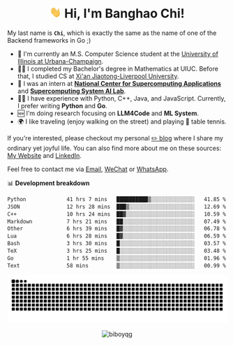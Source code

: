 <h1 align="center"><img src="assets/hi.gif" height="26" alt="wave"/> Hi, I'm Banghao Chi!</h1>

My last name is **`Chi`**, which is exactly the same as the name of one of the Backend frameworks in Go ;)

- 🏫 I'm currently an M.S. Computer Science student at the [University of Illinois at Urbana-Champaign](https://illinois.edu/).
- 👨‍🎓 I completed my Bachelor's degree in Mathematics at UIUC. Before that, I studied CS at [Xi'an Jiaotong-Liverpool University](https://www.xjtlu.edu.cn/en).
- 💼 I was an intern at **[National Center for Supercomputing Applications](https://www.ncsa.illinois.edu/)** and **[Supercomputing System AI Lab](https://supercomputing-system-ai-lab.github.io/)**.
- 👨‍💻 I have experience with Python, C++, Java, and JavaScript. Currently, I prefer writing **Python** and **Go**.
- 🆕 I'm doing research focusing on **LLM4Code** and **ML System**.
- 🌍 I like traveling (enjoy walking on the street) and playing 🏓 table tennis.

If you're interested, please checkout my personal [✏️ blog](https://banghao.live) where I share my ordinary yet joyful life. You can also find more about me on these sources: [My Website](https://biboyqg.github.io/) and [LinkedIn](https://www.linkedin.com/in/banghao-chi-550737276/).

Feel free to contact me via <a href="mailto:banghao2@illinois.edu">Email</a>, [WeChat](id:banghao1023) or [WhatsApp](+12173286124).

📊 **Development breakdown**

<!--START_SECTION:waka-->

```txt
Python             41 hrs 7 mins   ██████████▒░░░░░░░░░░░░░░   41.85 %
JSON               12 hrs 28 mins  ███▒░░░░░░░░░░░░░░░░░░░░░   12.69 %
C++                10 hrs 24 mins  ██▓░░░░░░░░░░░░░░░░░░░░░░   10.59 %
Markdown           7 hrs 21 mins   ██░░░░░░░░░░░░░░░░░░░░░░░   07.49 %
Other              6 hrs 39 mins   █▓░░░░░░░░░░░░░░░░░░░░░░░   06.78 %
Lua                6 hrs 28 mins   █▓░░░░░░░░░░░░░░░░░░░░░░░   06.59 %
Bash               3 hrs 30 mins   █░░░░░░░░░░░░░░░░░░░░░░░░   03.57 %
TeX                3 hrs 25 mins   █░░░░░░░░░░░░░░░░░░░░░░░░   03.48 %
Go                 1 hr 55 mins    ▒░░░░░░░░░░░░░░░░░░░░░░░░   01.96 %
Text               58 mins         ▒░░░░░░░░░░░░░░░░░░░░░░░░   00.99 %
```

<!--END_SECTION:waka-->

<picture>
  <source media="(prefers-color-scheme: dark)" srcset="https://raw.githubusercontent.com/BiboyQG/BiboyQG/output/github-contribution-grid-snake-dark.svg">
  <source media="(prefers-color-scheme: light)" srcset="https://raw.githubusercontent.com/BiboyQG/BiboyQG/output/github-contribution-grid-snake.svg">
  <img alt="github contribution grid snake animation" src="https://raw.githubusercontent.com/BiboyQG/BiboyQG/output/github-contribution-grid-snake.svg">
</picture>

<br>

<p align="center"><img src="https://komarev.com/ghpvc/?username=biboyqg&label=Profile%20views&color=0e75b6&style=flat" alt="biboyqg" /> </p>

</div>
